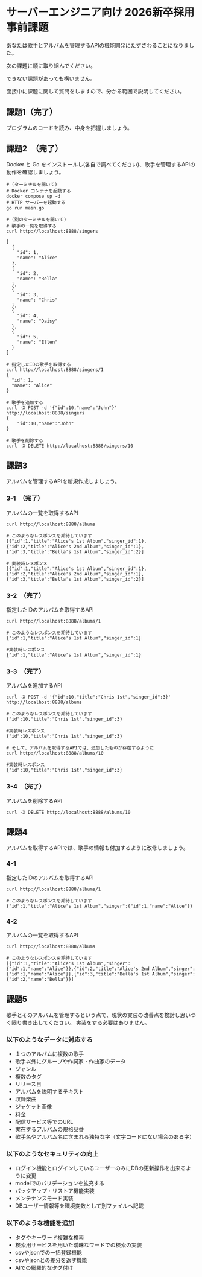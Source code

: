 # サーバーエンジニア向け 2026新卒採用事前課題

あなたは歌手とアルバムを管理するAPIの機能開発にたずさわることになりました。

次の課題に順に取り組んでください。

できない課題があっても構いません。

面接中に課題に関して質問をしますので、分かる範囲で説明してください。

## 課題1（完了）
プログラムのコードを読み、中身を把握しましょう。

## 課題2　（完了）
Docker と Go をインストールし(各自で調べてください)、歌手を管理するAPIの動作を確認しましょう。

```
# (ターミナルを開いて)
# Docker コンテナを起動する
docker compose up -d
# HTTP サーバーを起動する
go run main.go
```

```
# (別のターミナルを開いて)
# 歌手の一覧を取得する
curl http://localhost:8888/singers

[
  {
    "id": 1,
    "name": "Alice"
  },
  {
    "id": 2,
    "name": "Bella"
  },
  {
    "id": 3,
    "name": "Chris"
  },
  {
    "id": 4,
    "name": "Daisy"
  },
  {
    "id": 5,
    "name": "Ellen"
  }
]

# 指定したIDの歌手を取得する
curl http://localhost:8888/singers/1
{
  "id": 1,
  "name": "Alice"
}

# 歌手を追加する
curl -X POST -d '{"id":10,"name":"John"}' http://localhost:8888/singers
{
    "id":10,"name":"John"
}

# 歌手を削除する
curl -X DELETE http://localhost:8888/singers/10
```

## 課題3
アルバムを管理するAPIを新規作成しましょう。

### 3-1　（完了）
アルバムの一覧を取得するAPI
```
curl http://localhost:8888/albums

# このようなレスポンスを期待しています
[{"id":1,"title":"Alice's 1st Album","singer_id":1},{"id":2,"title":"Alice's 2nd Album","singer_id":1},{"id":3,"title":"Bella's 1st Album","singer_id":2}]

# 実装時レスポンス
[{"id":1,"title":"Alice's 1st Album","singer_id":1},{"id":2,"title":"Alice's 2nd Album","singer_id":1},{"id":3,"title":"Bella's 1st Album","singer_id":2}]
```

### 3-2　（完了）
指定したIDのアルバムを取得するAPI
```
curl http://localhost:8888/albums/1

# このようなレスポンスを期待しています
{"id":1,"title":"Alice's 1st Album","singer_id":1}

#実装時レスポンス
{"id":1,"title":"Alice's 1st Album","singer_id":1}
```

### 3-3　（完了）
アルバムを追加するAPI
```
curl -X POST -d '{"id":10,"title":"Chris 1st","singer_id":3}' http://localhost:8888/albums

# このようなレスポンスを期待しています
{"id":10,"title":"Chris 1st","singer_id":3}

#実装時レスポンス
{"id":10,"title":"Chris 1st","singer_id":3}

# そして、アルバムを取得するAPIでは、追加したものが存在するように
curl http://localhost:8888/albums/10

#実装時レスポンス
{"id":10,"title":"Chris 1st","singer_id":3}
```

### 3-4　（完了）
アルバムを削除するAPI
```
curl -X DELETE http://localhost:8888/albums/10
```

## 課題4
アルバムを取得するAPIでは、歌手の情報も付加するように改修しましょう。

### 4-1
指定したIDのアルバムを取得するAPI
```
curl http://localhost:8888/albums/1

# このようなレスポンスを期待しています
{"id":1,"title":"Alice's 1st Album","singer":{"id":1,"name":"Alice"}}
```

### 4-2
アルバムの一覧を取得するAPI
```
curl http://localhost:8888/albums

# このようなレスポンスを期待しています
[{"id":1,"title":"Alice's 1st Album","singer":{"id":1,"name":"Alice"}},{"id":2,"title":"Alice's 2nd Album","singer":{"id":1,"name":"Alice"}},{"id":3,"title":"Bella's 1st Album","singer":{"id":2,"name":"Bella"}}]
```

## 課題5
歌手とそのアルバムを管理するという点で、現状の実装の改善点を検討し思いつく限り書き出してください。
実装をする必要はありません。
### 以下のようなデータに対応する
- １つのアルバムに複数の歌手
- 歌手以外にグループや作詞家・作曲家のデータ
- ジャンル
- 複数のタグ
- リリース日
- アルバムを説明するテキスト
- 収録楽曲
- ジャケット画像
- 料金
- 配信サービス等でのURL
- 実在するアルバムの規格品番
- 歌手名やアルバム名に含まれる独特な字（文字コードにない場合のある字）

### 以下のようなセキュリティの向上
- ログイン機能とログインしているユーザーのみにDBの更新操作を出来るように変更
- modelでのバリデーションを拡充する
- バックアップ・リストア機能実装
- メンテナンスモード実装
- DBユーザー情報等を環境変数として別ファイルへ記載

### 以下のような機能を追加
- タグやキーワード複雑な検索
- 検索用サービスを用いた曖昧なワードでの検索の実装
- csvやjsonでの一括登録機能
- csvやjsonとの差分を返す機能
- AIでの網羅的なタグ付け

